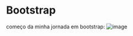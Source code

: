 # Bootstrap

começo da minha jornada em bootstrap:
![image](https://user-images.githubusercontent.com/98463307/221670788-614ffd4e-0eb1-4414-ba75-679486b723f0.png)
